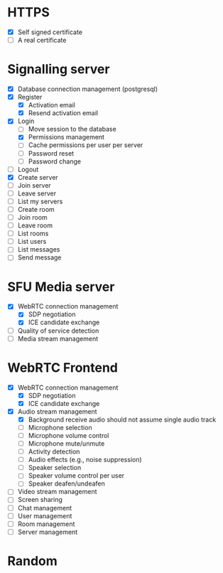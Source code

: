 # HTTPS
- [x] Self signed certificate
- [ ] A real certificate
# Signalling server
- [x] Database connection management (postgresql)
- [x] Register
  - [x] Activation email
  - [x] Resend activation email
- [x] Login
  - [ ] Move session to the database
  - [x] Permissions management
  - [ ] Cache permissions per user per server
  - [ ] Password reset
  - [ ] Password change
- [ ] Logout
- [x] Create server
- [ ] Join server
- [ ] Leave server
- [ ] List my servers
- [ ] Create room
- [ ] Join room
- [ ] Leave room
- [ ] List rooms
- [ ] List users
- [ ] List messages
- [ ] Send message
# SFU Media server
- [x] WebRTC connection management
  - [x] SDP negotiation
  - [x] ICE candidate exchange
- [ ] Quality of service detection
- [ ] Media stream management
# WebRTC Frontend
- [x] WebRTC connection management
  - [x] SDP negotiation
  - [x] ICE candidate exchange
- [x] Audio stream management
  - [x] Background receive audio should not assume single audio track
  - [ ] Microphone selection
  - [ ] Microphone volume control
  - [ ] Microphone mute/unmute
  - [ ] Activity detection
  - [ ] Audio effects (e.g., noise suppression)
  - [ ] Speaker selection
  - [ ] Speaker volume control per user
  - [ ] Speaker deafen/undeafen
- [ ] Video stream management
- [ ] Screen sharing
- [ ] Chat management
- [ ] User management
- [ ] Room management
- [ ] Server management

# Random